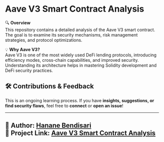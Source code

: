# Aave V3 Smart Contract Analysis  

🔍 **Overview**  
This repository contains a detailed analysis of the Aave V3 smart contract. The goal is to examine its security mechanisms, risk management strategies, and protocol optimizations.  

💡 **Why Aave V3?**  
Aave V3 is one of the most widely used DeFi lending protocols, introducing efficiency modes, cross-chain capabilities, and improved security. Understanding its architecture helps in mastering Solidity development and DeFi security practices.  

## 🛠️ Contributions & Feedback  

This is an ongoing learning process. If you have **insights, suggestions, or find security flaws**, feel free to **connect** or **open an issue**!  

---

📌 **Author:** [Hanane Bendisari](https://github.com/HananeBendisari)  
🔗 **Project Link:** [Aave V3 Smart Contract Analysis](https://github.com/HananeBendisari/Aave-V3-Smart-Contract-Analysis)  
---


